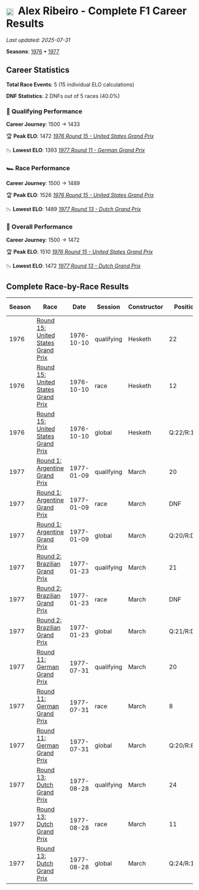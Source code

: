 # <img src="https://upload.wikimedia.org/wikipedia/commons/0/05/Flag_of_Brazil.svg" alt="Brazil" width="20" height="auto" style="vertical-align: middle; margin-right: 5px;" onerror="this.outerHTML='🇧🇷'; this.style.marginRight='5px';"/> Alex Ribeiro - Complete F1 Career Results

*Last updated: 2025-07-31*

**Seasons**: [1976](../seasons/1976-season-report) • [1977](../seasons/1977-season-report)

## Career Statistics

**Total Race Events**: 5 (15 individual ELO calculations)

**DNF Statistics**: 2 DNFs out of 5 races (40.0%)

### 🏁 Qualifying Performance
**Career Journey**: 1500 → 1433

🏆 **Peak ELO**: 1472
   *[1976 Round 15 - United States Grand Prix](../seasons/1976-season-report#round-15-united-states-grand-prix)*

📉 **Lowest ELO**: 1393
   *[1977 Round 11 - German Grand Prix](../seasons/1977-season-report#round-11-german-grand-prix)*

### 🏎️ Race Performance
**Career Journey**: 1500 → 1489

🏆 **Peak ELO**: 1526
   *[1976 Round 15 - United States Grand Prix](../seasons/1976-season-report#round-15-united-states-grand-prix)*

📉 **Lowest ELO**: 1489
   *[1977 Round 13 - Dutch Grand Prix](../seasons/1977-season-report#round-13-dutch-grand-prix)*

### 🌟 Overall Performance
**Career Journey**: 1500 → 1472

🏆 **Peak ELO**: 1510
   *[1976 Round 15 - United States Grand Prix](../seasons/1976-season-report#round-15-united-states-grand-prix)*

📉 **Lowest ELO**: 1472
   *[1977 Round 13 - Dutch Grand Prix](../seasons/1977-season-report#round-13-dutch-grand-prix)*


## Complete Race-by-Race Results

| Season | Race | Date | Session | Constructor | Position | Starting ELO | ELO Change | Final ELO | Teammate |
|--------|------|------|---------|-------------|----------|--------------|------------|-----------|----------|
| 1976 | [Round 15: United States Grand Prix](../seasons/1976-season-report#round-15-united-states-grand-prix) | 1976-10-10 | qualifying | Hesketh | 22 | 1500 | -28 | 1472 | [<img src="https://upload.wikimedia.org/wikipedia/commons/4/41/Flag_of_Austria.svg" alt="Austria" width="20" height="auto" style="vertical-align: middle; margin-right: 5px;" onerror="this.outerHTML='🇦🇹'; this.style.marginRight='5px';"/> Harald Ertl](harald-ertl) |
| 1976 | [Round 15: United States Grand Prix](../seasons/1976-season-report#round-15-united-states-grand-prix) | 1976-10-10 | race | Hesketh | 12 | 1500 | +26 | 1526 | [<img src="https://upload.wikimedia.org/wikipedia/commons/4/41/Flag_of_Austria.svg" alt="Austria" width="20" height="auto" style="vertical-align: middle; margin-right: 5px;" onerror="this.outerHTML='🇦🇹'; this.style.marginRight='5px';"/> Harald Ertl](harald-ertl) |
| 1976 | [Round 15: United States Grand Prix](../seasons/1976-season-report#round-15-united-states-grand-prix) | 1976-10-10 | global | Hesketh | Q:22/R:12 | 1500 | +10 | 1510 | [<img src="https://upload.wikimedia.org/wikipedia/commons/4/41/Flag_of_Austria.svg" alt="Austria" width="20" height="auto" style="vertical-align: middle; margin-right: 5px;" onerror="this.outerHTML='🇦🇹'; this.style.marginRight='5px';"/> Harald Ertl](harald-ertl) |
| 1977 | [Round 1: Argentine Grand Prix](../seasons/1977-season-report#round-1-argentine-grand-prix) | 1977-01-09 | qualifying | March | 20 | 1472 | -29 | 1443 | [Ian Scheckter](ian-scheckter) |
| 1977 | [Round 1: Argentine Grand Prix](../seasons/1977-season-report#round-1-argentine-grand-prix) | 1977-01-09 | race | March | DNF | 1526 | N/A | 1526 | [Ian Scheckter](ian-scheckter) |
| 1977 | [Round 1: Argentine Grand Prix](../seasons/1977-season-report#round-1-argentine-grand-prix) | 1977-01-09 | global | March | Q:20/R:DNF | 1510 | -9 | 1501 | [Ian Scheckter](ian-scheckter) |
| 1977 | [Round 2: Brazilian Grand Prix](../seasons/1977-season-report#round-2-brazilian-grand-prix) | 1977-01-23 | qualifying | March | 21 | 1443 | -24 | 1418 | [Ian Scheckter](ian-scheckter) |
| 1977 | [Round 2: Brazilian Grand Prix](../seasons/1977-season-report#round-2-brazilian-grand-prix) | 1977-01-23 | race | March | DNF | 1526 | N/A | 1526 | [Ian Scheckter](ian-scheckter) |
| 1977 | [Round 2: Brazilian Grand Prix](../seasons/1977-season-report#round-2-brazilian-grand-prix) | 1977-01-23 | global | March | Q:21/R:DNF | 1501 | -7 | 1494 | [Ian Scheckter](ian-scheckter) |
| 1977 | [Round 11: German Grand Prix](../seasons/1977-season-report#round-11-german-grand-prix) | 1977-07-31 | qualifying | March | 20 | 1418 | -26 | 1393 | [Ian Scheckter](ian-scheckter) |
| 1977 | [Round 11: German Grand Prix](../seasons/1977-season-report#round-11-german-grand-prix) | 1977-07-31 | race | March | 8 | 1526 | N/A | 1526 | [Ian Scheckter](ian-scheckter) |
| 1977 | [Round 11: German Grand Prix](../seasons/1977-season-report#round-11-german-grand-prix) | 1977-07-31 | global | March | Q:20/R:8 | 1494 | -8 | 1486 | [Ian Scheckter](ian-scheckter) |
| 1977 | [Round 13: Dutch Grand Prix](../seasons/1977-season-report#round-13-dutch-grand-prix) | 1977-08-28 | qualifying | March | 24 | 1393 | +40 | 1433 | [Ian Scheckter](ian-scheckter) |
| 1977 | [Round 13: Dutch Grand Prix](../seasons/1977-season-report#round-13-dutch-grand-prix) | 1977-08-28 | race | March | 11 | 1526 | -37 | 1489 | [Ian Scheckter](ian-scheckter) |
| 1977 | [Round 13: Dutch Grand Prix](../seasons/1977-season-report#round-13-dutch-grand-prix) | 1977-08-28 | global | March | Q:24/R:11 | 1486 | -14 | 1472 | [Ian Scheckter](ian-scheckter) |
